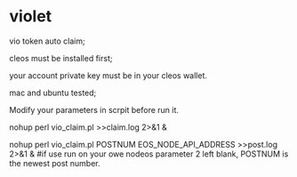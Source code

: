 # violet

vio token auto claim;

cleos must be installed first;

your account private key must be in your cleos wallet.

mac and ubuntu tested;

Modify your parameters in scrpit before run it.

nohup perl vio_claim.pl >>claim.log 2>&1 &

nohup perl vio_claim.pl POSTNUM EOS_NODE_API_ADDRESS  >>post.log 2>&1 &    #if use run on your owe nodeos parameter 2 left blank, POSTNUM is the newest post number.


